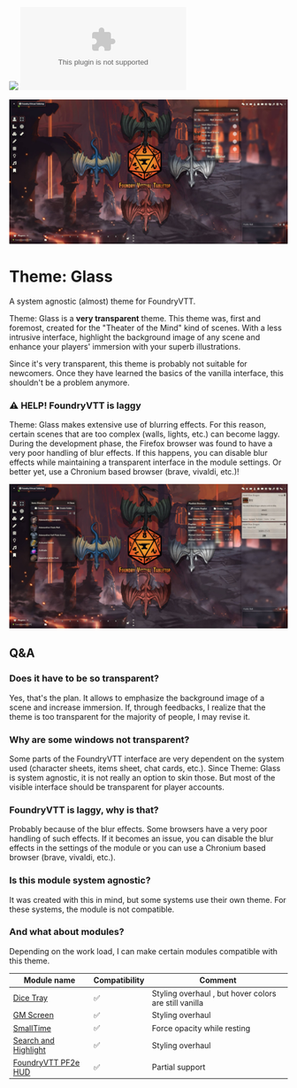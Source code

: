 ![](https://img.shields.io/badge/Foundry-v12-informational)
![Latest Release Download Count](https://img.shields.io/github/downloads/DarKDinDoN/theme-glass/latest/module.zip)

![](./screenshot-1.jpg)

# Theme: Glass

A system agnostic (almost) theme for FoundryVTT.

Theme: Glass is a **very transparent** theme. This theme was, first and foremost, created for the "Theater of the Mind" kind of scenes.
With a less intrusive interface, highlight the background image of any scene and enhance your players' immersion with your superb illustrations.

Since it's very transparent, this theme is probably not suitable for newcomers. Once they have learned the basics of the vanilla interface, this shouldn't be a problem anymore.

### ⚠️ HELP! FoundryVTT is laggy

Theme: Glass makes extensive use of blurring effects. For this reason, certain scenes that are too complex (walls, lights, etc.) can become laggy. During the development phase, the Firefox browser was found to have a very poor handling of blur effects.
If this happens, you can disable blur effects while maintaining a transparent interface in the module settings.
Or better yet, use a Chronium based browser (brave, vivaldi, etc.)!

![](./screenshot-2.jpg)

## Q&A

### Does it have to be so transparent?

Yes, that's the plan. It allows to emphasize the background image of a scene and increase immersion.
If, through feedbacks, I realize that the theme is too transparent for the majority of people, I may revise it.

### Why are some windows not transparent?

Some parts of the FoundryVTT interface are very dependent on the system used (character sheets, items sheet, chat cards, etc.).
Since Theme: Glass is system agnostic, it is not really an option to skin those. But most of the visible interface should be transparent for player accounts.

### FoundryVTT is laggy, why is that?

Probably because of the blur effects. Some browsers have a very poor handling of such effects.
If it becomes an issue, you can disable the blur effects in the settings of the module or you can use a Chronium based browser (brave, vivaldi, etc.).

### Is this module system agnostic?

It was created with this in mind, but some systems use their own theme. For these systems, the module is not compatible.

### And what about modules?

Depending on the work load, I can make certain modules compatible with this theme.

| Module name                                                                                 | Compatibility | Comment                                               |
| ------------------------------------------------------------------------------------------- | ------------- | ----------------------------------------------------- |
| [Dice Tray](https://gitlab.com/asacolips-projects/foundry-mods/foundry-vtt-dice-calculator) | ✅            | Styling overhaul , but hover colors are still vanilla |
| [GM Screen](https://github.com/ElfFriend-DnD/foundryvtt-gmScreen)                           | ✅            | Styling overhaul                                      |
| [SmallTime](https://github.com/unsoluble/smalltime)                                         | ✅            | Force opacity while resting                           |
| [Search and Highlight](https://github.com/Khaali-dev/fullsearch)                            | ✅            | Styling overhaul                                      |
| [FoundryVTT PF2e HUD](https://github.com/reonZ/pf2e-hud)                                    | ✅            | Partial support                                       |
